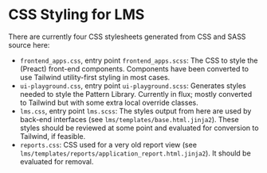 # CSS Styling for LMS

There are currently four CSS stylesheets generated from CSS and SASS source here:

- `frontend_apps.css`, entry point `frontend_apps.scss`: The CSS to style the (Preact) front-end components. Components have been converted to use Tailwind utility-first styling in most cases.
- `ui-playground.css`, entry point `ui-playground.scss`: Generates styles needed to style the Pattern Library. Currently in flux; mostly converted to Tailwind but with some extra local override classes.
- `lms.css`, entry point `lms.scss`: The styles output from here are used by back-end interfaces (see `lms/templates/base.html.jinja2`). These styles should be reviewed at some point and evaluated for conversion to Tailwind, if feasible.
- `reports.css`: CSS used for a very old report view (see `lms/templates/reports/application_report.html.jinja2`). It should be evaluated for removal.
